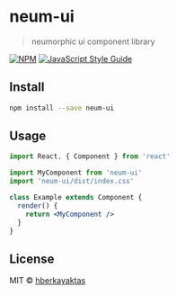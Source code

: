 # neum-ui

> neumorphic ui component library

[![NPM](https://img.shields.io/npm/v/neum-ui.svg)](https://www.npmjs.com/package/neum-ui) [![JavaScript Style Guide](https://img.shields.io/badge/code_style-standard-brightgreen.svg)](https://standardjs.com)

## Install

```bash
npm install --save neum-ui
```

## Usage

```jsx
import React, { Component } from 'react'

import MyComponent from 'neum-ui'
import 'neum-ui/dist/index.css'

class Example extends Component {
  render() {
    return <MyComponent />
  }
}
```

## License

MIT © [hberkayaktas](https://github.com/hberkayaktas)
